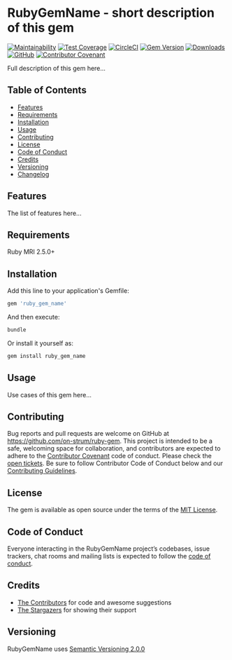# RubyGemName - short description of this gem

[![Maintainability](https://api.codeclimate.com/v1/badges/codeclimate_id/maintainability)](https://codeclimate.com/github/on-strum/ruby-gem/maintainability)
[![Test Coverage](https://api.codeclimate.com/v1/badges/codeclimate_id/test_coverage)](https://codeclimate.com/github/on-strum/ruby-gem/test_coverage)
[![CircleCI](https://circleci.com/gh/on-strum/ruby-gem/tree/master.svg?style=svg)](https://circleci.com/gh/on-strum/ruby-gem/tree/master)
[![Gem Version](https://badge.fury.io/rb/ruby_gem_name.svg)](https://badge.fury.io/rb/ruby_gem_name)
[![Downloads](https://img.shields.io/gem/dt/ruby_gem_name.svg?colorA=004d99&colorB=0073e6)](https://rubygems.org/gems/ruby_gem_name)
[![GitHub](https://img.shields.io/github/license/on-strum/ruby-gem)](LICENSE.txt)
[![Contributor Covenant](https://img.shields.io/badge/Contributor%20Covenant-v1.4%20adopted-ff69b4.svg)](CODE_OF_CONDUCT.md)

Full description of this gem here...

## Table of Contents

- [Features](#features)
- [Requirements](#requirements)
- [Installation](#installation)
- [Usage](#usage)
- [Contributing](#contributing)
- [License](#license)
- [Code of Conduct](#code-of-conduct)
- [Credits](#credits)
- [Versioning](#versioning)
- [Changelog](CHANGELOG.md)

## Features

The list of features here...

## Requirements

Ruby MRI 2.5.0+

## Installation

Add this line to your application's Gemfile:

```ruby
gem 'ruby_gem_name'
```

And then execute:

```bash
bundle
```

Or install it yourself as:

```bash
gem install ruby_gem_name
```

## Usage

Use cases of this gem here...

## Contributing

Bug reports and pull requests are welcome on GitHub at <https://github.com/on-strum/ruby-gem>. This project is intended to be a safe, welcoming space for collaboration, and contributors are expected to adhere to the [Contributor Covenant](http://contributor-covenant.org) code of conduct. Please check the [open tickets](https://github.com/on-strum/ruby-gem/issues). Be sure to follow Contributor Code of Conduct below and our [Contributing Guidelines](CONTRIBUTING.md).

## License

The gem is available as open source under the terms of the [MIT License](https://opensource.org/licenses/MIT).

## Code of Conduct

Everyone interacting in the RubyGemName project’s codebases, issue trackers, chat rooms and mailing lists is expected to follow the [code of conduct](CODE_OF_CONDUCT.md).

## Credits

- [The Contributors](https://github.com/on-strum/ruby-gem/graphs/contributors) for code and awesome suggestions
- [The Stargazers](https://github.com/on-strum/ruby-gem/stargazers) for showing their support

## Versioning

RubyGemName uses [Semantic Versioning 2.0.0](https://semver.org)
